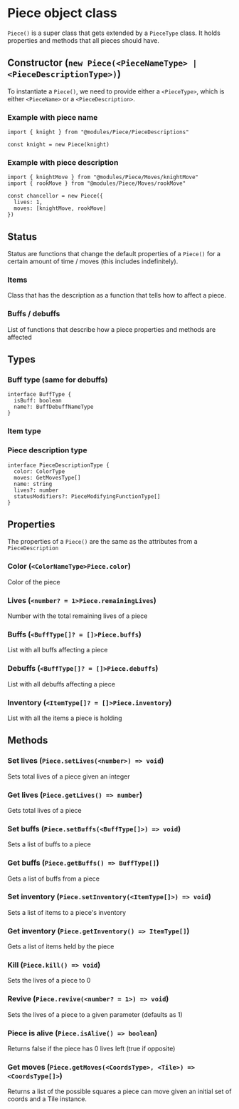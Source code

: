 # Piece object class
`Piece()` is a super class that gets extended by a `PieceType` class. It holds properties and methods that all pieces should have.
## Constructor (`new Piece(<PieceNameType> | <PieceDescriptionType>)`)
To instantiate a `Piece()`, we need to provide either a `<PieceType>`, which is either `<PieceName>` or a `<PieceDescription>`.

### Example with piece name
```
import { knight } from "@modules/Piece/PieceDescriptions"

const knight = new Piece(knight)
```
### Example with piece description
```
import { knightMove } from "@modules/Piece/Moves/knightMove"
import { rookMove } from "@modules/Piece/Moves/rookMove"

const chancellor = new Piece({
  lives: 1,
  moves: [knightMove, rookMove]
})
```

## Status
Status are functions that change the default properties of a `Piece()` for a certain amount of time / moves (this includes indefinitely).

### Items
Class that has the description as a function that tells how to affect a piece.
### Buffs / debuffs
List of functions that describe how a piece properties and methods are affected

## Types

### Buff type (same for debuffs)
```
interface BuffType {
  isBuff: boolean
  name?: BuffDebuffNameType
}
```
### Item type

### Piece description type
```
interface PieceDescriptionType {
  color: ColorType
  moves: GetMovesType[]
  name: string
  lives?: number
  statusModifiers?: PieceModifyingFunctionType[]
}
```
## Properties
The properties of a `Piece()` are the same as the attributes from a `PieceDescription`

### Color (`<ColorNameType>Piece.color`)
Color of the piece
### Lives (`<number? = 1>Piece.remainingLives`)
Number with the total remaining lives of a piece
### Buffs (`<BuffType[]? = []>Piece.buffs`)
List with all buffs affecting a piece
### Debuffs (`<BuffType[]? = []>Piece.debuffs`)
List with all debuffs affecting a piece
### Inventory (`<ItemType[]? = []>Piece.inventory`)
List with all the items a piece is holding

## Methods

### Set lives (`Piece.setLives(<number>) => void`)
Sets total lives of a piece given an integer
### Get lives (`Piece.getLives() => number`)
Gets total lives of a piece
### Set buffs (`Piece.setBuffs(<BuffType[]>) => void`)
Sets a list of buffs to a piece
### Get buffs (`Piece.getBuffs() => BuffType[]`)
Gets a list of buffs from a piece
### Set inventory (`Piece.setInventory(<ItemType[]>) => void`)
Sets a list of items to a piece's inventory
### Get inventory (`Piece.getInventory() => ItemType[]`)
Gets a list of items held by the piece
### Kill (`Piece.kill() => void`)
Sets the lives of a piece to 0
### Revive (`Piece.revive(<number? = 1>) => void`)
Sets the lives of a piece to a given parameter (defaults as 1)
### Piece is alive (`Piece.isAlive() => boolean`)
Returns false if the piece has 0 lives left (true if opposite)
### Get moves (`Piece.getMoves(<CoordsType>, <Tile>) => <CoordsType[]>`)
Returns a list of the possible squares a piece can move given an initial set of coords and a Tile instance.